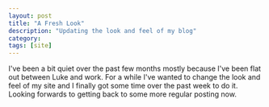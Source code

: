 ```yaml
---
layout: post
title: "A Fresh Look"
description: "Updating the look and feel of my blog"
category: 
tags: [site]
---
```


I've been a bit quiet over the past few months mostly because I've been flat out between Luke and work. For a while I've wanted to change the look and feel of my site and I finally got some time over the past week to do it. Looking forwards to getting back to some more regular posting now.
